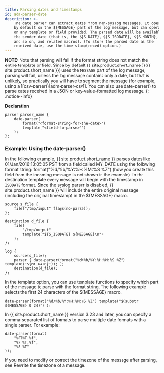 ```yaml
---
title: Parsing dates and timestamps
id: adm-parser-date
description: >-
    The date parser can extract dates from non-syslog messages. It operates
    by default on the ${MESSAGE} part of the log message, but can operate
    on any template or field provided. The parsed date will be available as
    the sender date (that is, the ${S_DATE}, ${S_ISODATE}, ${S_MONTH},
    and so on, and related macros). (To store the parsed date as the
    received date, use the time-stamp(recvd) option.)
---
```


**NOTE:** Note that parsing will fail if the format string does not match
the entire template or field. Since by default {{ site.product.short_name }}({{ site.product.short_name }}) uses the `MESSAGE` part of the log message,
parsing will fail, unless the log message contains only a date, but that
is unlikely, so practically you will have to segment the message (for
example, using a [[csv-parser()|adm-parser-csv]].
You can also use date-parser() to parse dates received in
a JSON or key-value-formatted log message.
{: .notice--info}

**Declaration**

```config
parser parser_name {
    date-parser(
        format("<format-string-for-the-date>")
        template("<field-to-parse>'")
    );
};
```

### Example: Using the date-parser()

In the following example, {{ site.product.short_name }} parses dates like
01/Jan/2016:13:05:05 PST from a field called MY\_DATE using the
following format string: format(\"%d/%b/%Y:%H:%M:%S %Z\") (how you
create this field from the incoming message is not shown in the
example). In the destination template every message will begin with the
timestamp in `ISODATE` format. Since the syslog parser is disabled,
{{ site.product.short_name }} will include the entire original message (including the
original timestamp) in the ${MESSAGE} macro.

```config
source s_file {
    file("/tmp/input" flags(no-parse));
};

destination d_file {
    file(
        "/tmp/output"
        template("${S_ISODATE} ${MESSAGE}\n")
    );
};

log {
    source(s_file);
    parser { date-parser(format("%d/%b/%Y:%H:%M:%S %Z") template("${MY_DATE}")); };
    destination(d_file);
};
```

In the template option, you can use template functions to specify which
part of the message to parse with the format string. The following
example selects the first 24 characters of the ${MESSAGE} macro.

```config
date-parser(format("%d/%b/%Y:%H:%M:%S %Z") template("$(substr ${MESSAGE} 0 24)") );
```

In {{ site.product.short_name }} version 3.23 and later, you can specify a
comma-separated list of formats to parse multiple date formats with a
single parser. For example:

```config
date-parser(format(
    "%FT%T.%f",
    "%F %T,%f",
    "%F %T"
));
```

If you need to modify or correct the timezone of the message after
parsing, see Rewrite the timezone of a message.
